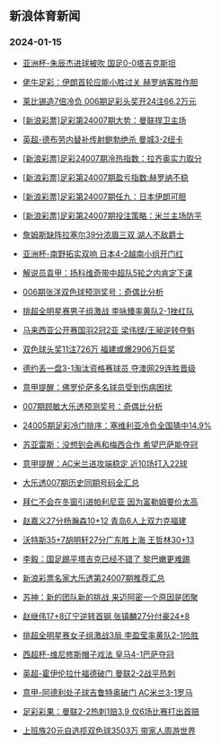 ## 新浪体育新闻 
### 2024-01-15

+ [亚洲杯-朱辰杰进球被吹 国足0-0塔吉克斯坦](https://sports.sina.com.cn/china/national/2024-01-14/doc-inacmcvw0547581.shtml)

+ [佬牛足彩：伊朗首轮应能小胜过关 赫罗纳客胜作胆](https://sports.sina.com.cn/l/2024-01-14/doc-inacnfii9960997.shtml)

+ [莱比锡造7倍冷负 006期足彩头奖开24注66.2万元](https://sports.sina.com.cn/l/2024-01-14/doc-inacmyzk7161325.shtml)

+ [[新浪彩票]足彩第24007期大势：曼联捍卫主场](https://sports.sina.com.cn/l/2024-01-14/doc-inacmyzp6855728.shtml)

+ [英超-德布劳内替补传射鲍勃绝杀 曼城3-2纽卡](https://sports.sina.com.cn/g/pl/2024-01-14/doc-inacmyzi9376926.shtml)

+ [[新浪彩票]足彩24007期冷热指数：拉齐奥实力取分](https://sports.sina.com.cn/l/2024-01-14/doc-inacmyzp6851877.shtml)

+ [[新浪彩票]足彩第24007期盈亏指数:赫罗纳不稳](https://sports.sina.com.cn/l/2024-01-14/doc-inacmyzk7164245.shtml)

+ [[新浪彩票]足彩第24007期任九：日本伊朗可胆](https://sports.sina.com.cn/l/2024-01-14/doc-inacmyzi9383304.shtml)

+ [[新浪彩票]足彩第24007期投注策略：米兰主场防平](https://sports.sina.com.cn/l/2024-01-14/doc-inacmyzi9383464.shtml)

+ [詹姆斯缺阵拉塞尔39分浓眉三双 湖人不敌爵士](https://sports.sina.com.cn/basketball/nba/2024-01-14/doc-inacnmri6635845.shtml)

+ [亚洲杯-南野拓实双响 日本4-2越南小组开门红](https://sports.sina.com.cn/china/asia/2024-01-14/doc-inacphut8727439.shtml)

+ [解说员袁甲：扬科维奇带中超队5轮之内肯定下课](https://sports.sina.com.cn/china/national/2024-01-14/doc-inacpanw6625190.shtml)

+ [006期张洋双色球预测奖号：奇偶比分析](https://sports.sina.com.cn/l/2024-01-14/doc-inacnmri6628600.shtml)

+ [排超全明星赛男子组激战 李咏臻率黄队2-1挫红队](https://sports.sina.com.cn/others/volleyball/2024-01-14/doc-inacnrxc9752929.shtml)

+ [马来西亚公开赛国羽2冠2亚 梁伟铿/王昶逆转夺魁](https://sports.sina.com.cn/others/badmin/2024-01-14/doc-inacphuv9403974.shtml)

+ [双色球头奖11注726万 福建或爆2906万巨奖](https://sports.sina.com.cn/l/2024-01-14/doc-inacphuu6510466.shtml)

+ [德约丢一盘3-1淘汰资格赛球员 夺澳网29连胜晋级](https://sports.sina.com.cn/tennis/atp/2024-01-14/doc-inacpanw6633225.shtml)

+ [意甲提醒：佛罗伦萨多名球员受到伤病困扰](https://sports.sina.com.cn/l/2024-01-14/doc-inacnfim6756250.shtml)

+ [007期顾敏大乐透预测奖号：奇偶比分析](https://sports.sina.com.cn/l/2024-01-14/doc-inacnmre6942206.shtml)

+ [24005期足彩冷门排序：塞维利亚冷负全国猜中14.9%](https://sports.sina.com.cn/l/2024-01-14/doc-inacnfih7068714.shtml)

+ [苏亚雷斯：没想到会再和梅西合作 希望巴萨能夺冠](https://sports.sina.com.cn/global/others/2024-01-14/doc-inacnwez9629684.shtml)

+ [意甲提醒：AC米兰进攻端稳定 近10场打入22球](https://sports.sina.com.cn/l/2024-01-14/doc-inacnfif9287166.shtml)

+ [大乐透007期历史同期号码全汇总](https://sports.sina.com.cn/l/2024-01-14/doc-inacnmre6945107.shtml)

+ [拜仁不会在冬窗引进帕利尼亚 因为富勒姆要价太高](https://sports.sina.com.cn/g/pl/2024-01-14/doc-inacnwfc6406116.shtml)

+ [赵嘉义27分杨瀚森10+12 青岛6人上双力克福建](https://sports.sina.com.cn/basketball/cba/2024-01-14/doc-inacphuu6507226.shtml)

+ [沃特斯35+7胡明轩27分广东胜上海 王哲林30+13](https://sports.sina.com.cn/basketball/cba/2024-01-14/doc-inacphuv9404575.shtml)

+ [李毅：国足踢平塔吉克已经不错了 黎巴嫩更难踢](https://sports.sina.com.cn/china/national/2024-01-14/doc-inacpanz6302156.shtml)

+ [新浪彩票名家大乐透第24007期推荐汇总](https://sports.sina.com.cn/l/2024-01-14/doc-inacnmrf9856174.shtml)

+ [苏神：新的团队新的挑战 来迈阿密一个原因是团聚](https://sports.sina.com.cn/global/others/2024-01-14/doc-inacnrxa6854769.shtml)

+ [赵继伟17+8辽宁逆转首钢 张镇麟27分付豪24+8](https://sports.sina.com.cn/basketball/cba/2024-01-14/doc-inacphuv9403871.shtml)

+ [排超全明星赛女子组激战3局 李盈莹率黄队2-1险胜](https://sports.sina.com.cn/others/volleyball/2024-01-14/doc-inacnwex8960744.shtml)

+ [西超杯-维尼修斯帽子戏法 皇马4-1巴萨夺冠](https://sports.sina.com.cn/g/laliga/2024-01-15/doc-inacqcym8956371.shtml)

+ [英超-霍伊伦拉什福德破门 曼联2-2战平热刺](https://sports.sina.com.cn/g/pl/2024-01-15/doc-inacqcyp5734651.shtml)

+ [意甲-阿德利处子球吉鲁特奥破门 AC米兰3-1罗马](https://sports.sina.com.cn/g/seriea/2024-01-15/doc-inacqcyp5735968.shtml)

+ [足彩彩果：曼联2-2热刺1赔3.9 仅6场比赛打出首赔](https://sports.sina.com.cn/l/2024-01-15/doc-inacqcyi8266696.shtml)

+ [上班族20元自选揽双色球3503万 带家人周游世界](https://sports.sina.com.cn/l/2024-01-15/doc-inacqcym8952597.shtml)

